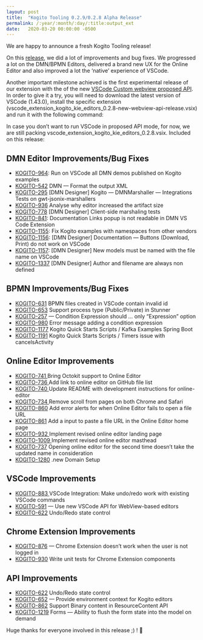 ```yaml
---
layout: post
title:  "Kogito Tooling 0.2.9/0.2.8 Alpha Release"
permalink: /:year/:month/:day/:title:output_ext
date:   2020-03-20 00:00:00 -0500
---
```

We are happy to announce a fresh Kogito Tooling release!

On this [release](https://github.com/kiegroup/kogito-tooling/releases), we did a lot of improvements and bug fixes. We progressed a lot on the DMN/BPMN Editors, delivered a brand new UX for the Online Editor and also improved a lot the ‘native’ experience of VSCode.

Another important milestone achieved is the first experimental release of our extension with the of the new [VSCode Custom webview proposed API](https://github.com/microsoft/vscode/issues/77131). In order to give it a try, you will need to download the latest version of VSCode (1.43.0), install the specific extension (vscode_extension_kogito_kie_editors_0.2.8-new-webview-api-release.vsix) and run it with the following command:

<script src="https://gist.github.com/ederign/401eb69852a6d6d7c5c2dfd90ebd0c36.js"></script>

In case you don’t want to run VSCode in proposed API mode, for now, we are still packing vscode_extension_kogito_kie_editors_0.2.8.vsix. Included on this release:


## DMN Editor Improvements/Bug Fixes

* [KOGITO-964](https://issues.redhat.com/browse/KOGITO-964): Run on VSCode all DMN demos published on Kogito examples
* [KOGITO-542](https://issues.redhat.com/browse/KOGITO-542) DMN — Format the output XML
* [KOGITO-295](https://issues.redhat.com/browse/KOGITO-295) [DMN Designer] Kogito — DMNMarshaller — Integrations Tests on gwt-jsonix-marshallers
* [KOGITO-936](https://issues.redhat.com/browse/KOGITO-936) Analyse why editor increased the artifact size
* [KOGITO-778](https://issues.redhat.com/browse/KOGITO-778) [DMN Designer] Client-side marshaling tests
* [KOGITO-841](https://issues.redhat.com/browse/KOGITO-841): Documentation Links popup is not readable in DMN VS Code Extension
* [KOGITO-1155](https://issues.redhat.com/browse/KOGITO-1155): Fix Kogito examples with namespaces from other vendors
* [KOGITO-1156](https://issues.redhat.com/browse/KOGITO-1156): [DMN Designer] Documentation — Buttons (Download, Print) do not work on VSCode
* [KOGITO-1157](https://issues.redhat.com/browse/KOGITO-1157): [DMN Designer] New models must be named with the file name on VSCode
* [KOGITO-1337](https://issues.redhat.com/browse/KOGITO-1337) [DMN Designer] Author and filename are always non defined

## BPMN Improvements/Bug Fixes

* [KOGITO-631](https://issues.redhat.com/browse/KOGITO-631) BPMN files created in VSCode contain invalid id
* [KOGITO-653](https://issues.redhat.com/browse/KOGITO-653) Support process type (Public/Private) in Stunner
* [KOGITO-257](https://issues.redhat.com/browse/KOGITO-257) — Condition Expression should … only “Expression” option
* [KOGITO-980](https://issues.redhat.com/browse/KOGITO-980) Error message adding a condition expression
* [KOGITO-1177](https://issues.redhat.com/browse/KOGITO-1177) Kogito Quick Starts Scripts / Kafka Examples Spring Boot
* [KOGITO-1191](https://issues.redhat.com/browse/KOGITO-1191) Kogito Quick Starts Scripts / Timers issue with cancelsActivity

## Online Editor Improvements

* [KOGITO-741 ](https://issues.redhat.com/browse/KOGITO-741)Bring Octokit support to Online Editor
* [KOGITO-736 ](https://issues.redhat.com/browse/KOGITO-736)Add link to online editor on GitHub file list
* [KOGITO-740 ](https://issues.redhat.com/browse/KOGITO-740)Update README with development instructions for online-editor
* [KOGITO-734 ](https://issues.redhat.com/browse/KOGITO-734)Remove scroll from pages on both Chrome and Safari
* [KOGITO-860](https://issues.redhat.com/browse/KOGITO-860) Add error alerts for when Online Editor fails to open a file URL
* [KOGITO-861](https://issues.redhat.com/browse/KOGITO-861) Add a input to paste a file URL in the Online Editor home page
* [KOGITO-932 ](https://issues.redhat.com/browse/KOGITO-932)Implement revised online editor landing page
* [KOGITO-1009 ](https://issues.redhat.com/browse/KOGITO-1009)Implement revised online editor masthead
* [KOGITO-737](https://issues.redhat.com/browse/KOGITO-737) Opening online editor for the second time doesn’t take the updated name in consideration
* [KOGITO-1280](https://issues.redhat.com/browse/KOGITO-1280) .new Domain Setup

## VSCode Improvements

* [KOGITO-883 ](https://issues.redhat.com/browse/KOGITO-883)VSCode Integration: Make undo/redo work with existing VSCode commands
* [KOGITO-591](https://issues.redhat.com/browse/KOGITO-591) — Use new VSCode API for WebView-based editors
* [KOGITO-622](https://issues.redhat.com/browse/KOGITO-622) Undo/Redo state control

## Chrome Extension Improvements

* [KOGITO-876](https://issues.redhat.com/browse/KOGITO-876) — Chrome Extension doesn’t work when the user is not logged in
* [KOGITO-930](https://issues.redhat.com/browse/KOGITO-930) Write unit tests for Chrome Extension components

## API Improvements

* [KOGITO-622](https://issues.redhat.com/browse/KOGITO-622) Undo/Redo state control
* [KOGITO-652](https://issues.redhat.com/browse/KOGITO-652) — Provide environment context for Kogito editors
* [KOGITO-862](https://issues.redhat.com/browse/KOGITO-862?) Support Binary content in ResourceContent API
* [KOGITO-1219](https://issues.redhat.com/browse/KOGITO-1219) Forms — Ability to flush the form state into the model on demand

Huge thanks for everyone involved in this release ;) ! 💖
